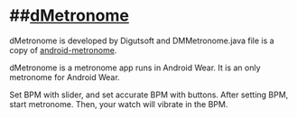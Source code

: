 ##[dMetronome](http://www.digutsoft.com/apps/product.php?p=metronome)
==========
dMetronome is developed by Digutsoft and DMMetronome.java file is a copy of [android-metronome](https://code.google.com/p/android-metronome/source/browse/trunk/src/org/coolfrood/mytronome/TickPlayer.java).

dMetronome is a metronome app runs in Android Wear.
It is an only metronome for Android Wear.

Set BPM with slider, and set accurate BPM with buttons.
After setting BPM, start metronome. Then, your watch will vibrate in the BPM.
